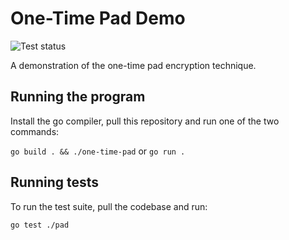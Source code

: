 # One-Time Pad Demo

![Test status](https://github.com/andrew-hayworth22/one-time-pad/actions/workflows/test.yml/badge.svg)

A demonstration of the one-time pad encryption technique.

## Running the program

Install the go compiler, pull this repository and run one of the two commands:

```go build . && ./one-time-pad```
or
```go run .```

## Running tests

To run the test suite, pull the codebase and run:

```go test ./pad```
